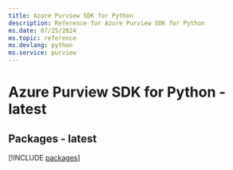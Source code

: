 ```yaml
---
title: Azure Purview SDK for Python
description: Reference for Azure Purview SDK for Python
ms.date: 07/25/2024
ms.topic: reference
ms.devlang: python
ms.service: purview
---
```

# Azure Purview SDK for Python - latest
## Packages - latest
[!INCLUDE [packages](purview-index.md)]